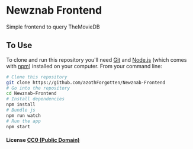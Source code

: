 # Newznab Frontend

Simple frontend to query TheMovieDB

## To Use

To clone and run this repository you'll need [Git](https://git-scm.com) and [Node.js](https://nodejs.org/en/download/) (which comes with [npm](http://npmjs.com)) installed on your computer. From your command line:

```bash
# Clone this repository
git clone https://github.com/azothForgotten/Newznab-Frontend
# Go into the repository
cd Newznab-Frontend
# Install dependencies
npm install
# Bundle js
npm run watch
# Run the app
npm start
```

#### License [CC0 (Public Domain)](LICENSE.md)
